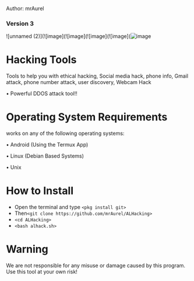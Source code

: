 Author: mrAurel
### Version 3
![unnamed (2)](![image](![image](![image](![image](![image](https://user-images.githubusercontent.com/94483858/160236143-6f91bcca-6801-4205-a824-1cd777fca07f.png)


# Hacking Tools
Tools to help you with ethical hacking, Social media hack, phone info, Gmail attack, phone number attack, user discovery, Webcam Hack

• Powerful DDOS attack tool!!


# Operating System Requirements
works on any of the following operating systems:

• Android (Using the Termux App)

• Linux (Debian Based Systems)

• Unix

# How to Install
* Open the terminal and type `<pkg install git>`
* Then`<git clone https://github.com/mrAurel/ALHacking>`
* `<cd ALHacking>`
* `<bash alhack.sh>`


# Warning

We are not responsible for any misuse or damage caused by this program. Use this tool at your own risk!
